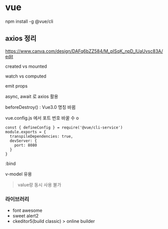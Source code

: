 # vue 

npm install -g @vue/cli

## axios 정리
https://www.canva.com/design/DAFq6bZZ584/M_pISqK_npD_lUaUvsc83A/edit

created vs mounted

watch vs computed
 
emit
props  

async, await 로 axios 활용

beforeDestroy() : Vue3.0 명칭 바뀜

vue.config.js 에서 포트 번호 바꿀 수 o

    const { defineConfig } = require('@vue/cli-service')
    module.exports = {
      transpileDependencies: true,
      devServer: {
        port: 8080
      }
    }

:bind

v-model 유용
> value랑 동시 사용 불가

### 라이브러리
- font awesome
- sweet alert2 
- ckeditor5(build classic) > online builder 
